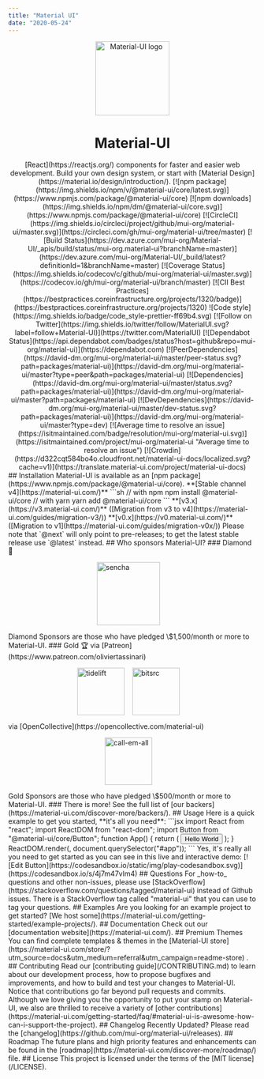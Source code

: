 ```yaml
---
title: "Material UI"
date: "2020-05-24"
---
```


<p align="center">
  <a href="https://material-ui.com/" rel="noopener" target="_blank"><img width="150" src="https://material-ui.com/static/logo.svg" alt="Material-UI logo"></a></p>
</p>
<h1 align="center">Material-UI</h1>
<div align="center">
[React](https://reactjs.org/) components for faster and easier web development. Build your own design system, or start with [Material Design](https://material.io/design/introduction/).
[![npm package](https://img.shields.io/npm/v/@material-ui/core/latest.svg)](https://www.npmjs.com/package/@material-ui/core)
[![npm downloads](https://img.shields.io/npm/dm/@material-ui/core.svg)](https://www.npmjs.com/package/@material-ui/core)
[![CircleCI](https://img.shields.io/circleci/project/github/mui-org/material-ui/master.svg)](https://circleci.com/gh/mui-org/material-ui/tree/master)
[![Build Status](https://dev.azure.com/mui-org/Material-UI/_apis/build/status/mui-org.material-ui?branchName=master)](https://dev.azure.com/mui-org/Material-UI/_build/latest?definitionId=1&branchName=master)
[![Coverage Status](https://img.shields.io/codecov/c/github/mui-org/material-ui/master.svg)](https://codecov.io/gh/mui-org/material-ui/branch/master)
[![CII Best Practices](https://bestpractices.coreinfrastructure.org/projects/1320/badge)](https://bestpractices.coreinfrastructure.org/projects/1320)
![Code style](https://img.shields.io/badge/code_style-prettier-ff69b4.svg)
[![Follow on Twitter](https://img.shields.io/twitter/follow/MaterialUI.svg?label=follow+Material-UI)](https://twitter.com/MaterialUI)
[![Dependabot Status](https://api.dependabot.com/badges/status?host=github&repo=mui-org/material-ui)](https://dependabot.com)
[![PeerDependencies](https://david-dm.org/mui-org/material-ui/master/peer-status.svg?path=packages/material-ui)](https://david-dm.org/mui-org/material-ui/master?type=peer&path=packages/material-ui)
[![Dependencies](https://david-dm.org/mui-org/material-ui/master/status.svg?path=packages/material-ui)](https://david-dm.org/mui-org/material-ui/master?path=packages/material-ui)
[![DevDependencies](https://david-dm.org/mui-org/material-ui/master/dev-status.svg?path=packages/material-ui)](https://david-dm.org/mui-org/material-ui/master?type=dev)
[![Average time to resolve an issue](https://isitmaintained.com/badge/resolution/mui-org/material-ui.svg)](https://isitmaintained.com/project/mui-org/material-ui "Average time to resolve an issue")
[![Crowdin](https://d322cqt584bo4o.cloudfront.net/material-ui-docs/localized.svg?cache=v1)](https://translate.material-ui.com/project/material-ui-docs)
</div>
## Installation
Material-UI is available as an [npm package](https://www.npmjs.com/package/@material-ui/core).
**[Stable channel v4](https://material-ui.com/)**
```sh
// with npm
npm install @material-ui/core
// with yarn
yarn add @material-ui/core
```
**[v3.x](https://v3.material-ui.com/)** ([Migration from v3 to v4](https://material-ui.com/guides/migration-v3/))
**[v0.x](https://v0.material-ui.com/)** ([Migration to v1](https://material-ui.com/guides/migration-v0x/))
Please note that `@next` will only point to pre-releases; to get the latest stable release use `@latest` instead.
## Who sponsors Material-UI?
### Diamond 💎
<p style="display: flex; justify-content: center;">
  <a data-ga-event-category="sponsor" data-ga-event-action="logo" data-ga-event-label="sencha" href="https://www.sencha.com/products/extreact/extreact-for-material-ui/?utm_source=materialui&utm_medium=referral&utm_content=product-200429-extreactmaterialui" rel="noopener sponsored" target="_blank" style="margin-right: 16px;"><img height="128" width="128" src="https://material-ui.com/static/in-house/sencha-256x256.png" alt="sencha" title="UI Components for Productive Dev Teams" loading="lazy" /></a>
</p>
Diamond Sponsors are those who have pledged \$1,500/month or more to Material-UI.
### Gold 🏆
via [Patreon](https://www.patreon.com/oliviertassinari)
<p style="display: flex; justify-content: center;">
  <a data-ga-event-category="sponsor" data-ga-event-action="logo" data-ga-event-label="tidelift" href="https://tidelift.com/subscription/pkg/npm-material-ui?utm_source=npm-material-ui&utm_medium=referral&utm_campaign=homepage" rel="noopener sponsored" target="_blank" style="margin-right: 16px;"><img height="96" width="96" src="https://github.com/tidelift.png?size=96" srcset="https://github.com/tidelift.png?size=96, https://github.com/tidelift.png?size=192 2x" alt="tidelift" title="Enterprise-ready open source software" loading="lazy" /></a>
  <a data-ga-event-category="sponsor" data-ga-event-action="logo" data-ga-event-label="bitsrc" href="https://bit.dev" rel="noopener sponsored" target="_blank" style="margin-right: 16px;"><img height="96" width="96" src="https://github.com/teambit.png?size=96" srcset="https://github.com/teambit.png?size=96, https://github.com/teambit.png?size=192 2x" alt="bitsrc" title="The fastest way to share code" loading="lazy" /></a>
</p>
via [OpenCollective](https://opencollective.com/material-ui)
<p style="display: flex; justify-content: center; flex-wrap: wrap;">
  <a data-ga-event-category="sponsor" data-ga-event-action="logo" data-ga-event-label="callemall" href="https://www.call-em-all.com" rel="noopener sponsored" target="_blank" style="margin-right: 16px;"><img src="https://images.opencollective.com/callemall/a6946da/logo/96.png" srcset="https://images.opencollective.com/callemall/a6946da/logo/96.png, https://images.opencollective.com/callemall/a6946da/logo/192.png 2x" alt="call-em-all" title="The easy way to message your group" height="96" width="96" loading="lazy"></a>
</p>
Gold Sponsors are those who have pledged \$500/month or more to Material-UI.
### There is more!
See the full list of [our backers](https://material-ui.com/discover-more/backers/).
## Usage
Here is a quick example to get you started, **it's all you need**:
```jsx
import React from "react";
import ReactDOM from "react-dom";
import Button from "@material-ui/core/Button";
function App() {
  return (
    <Button variant="contained" color="primary">
      Hello World
    </Button>
  );
}
ReactDOM.render(<App />, document.querySelector("#app"));
```
Yes, it's really all you need to get started as you can see in this live and interactive demo:
[![Edit Button](https://codesandbox.io/static/img/play-codesandbox.svg)](https://codesandbox.io/s/4j7m47vlm4)
## Questions
For _how-to_ questions and other non-issues,
please use [StackOverflow](https://stackoverflow.com/questions/tagged/material-ui) instead of Github issues.
There is a StackOverflow tag called "material-ui" that you can use to tag your questions.
## Examples
Are you looking for an example project to get started?
[We host some](https://material-ui.com/getting-started/example-projects/).
## Documentation
Check out our [documentation website](https://material-ui.com/).
## Premium Themes
You can find complete templates & themes in the [Material-UI store](https://material-ui.com/store/?utm_source=docs&utm_medium=referral&utm_campaign=readme-store) .
## Contributing
Read our [contributing guide](/CONTRIBUTING.md) to learn about our development process, how to propose bugfixes and improvements, and how to build and test your changes to Material-UI.
Notice that contributions go far beyond pull requests and commits.
Although we love giving you the opportunity to put your stamp on Material-UI, we also are thrilled to receive a variety of [other contributions](https://material-ui.com/getting-started/faq/#material-ui-is-awesome-how-can-i-support-the-project).
## Changelog
Recently Updated?
Please read the [changelog](https://github.com/mui-org/material-ui/releases).
## Roadmap
The future plans and high priority features and enhancements can be found in the [roadmap](https://material-ui.com/discover-more/roadmap/) file.
## License
This project is licensed under the terms of the
[MIT license](/LICENSE).
